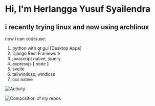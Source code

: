 # Hi, I'm Herlangga Yusuf Syailendra
## i recently trying linux and now using archlinux
now i can code/use:
1. python with qt gui [Desktop Apps]
2. Django Rest Framework
3. javascript native, jquery
4. expressjs [ node ]
5. svelte
6. tailwindcss, windicss
7. css native


![Activity](https://github-readme-stats.vercel.app/api?username=herlangga72&count_private=true&show_icons=true&theme=dark)

![Composition of my repos](https://github-readme-stats.vercel.app/api/top-langs/?username=herlangga72&count_private=true&show_icons=true&theme=dark&layout=compact&langs_count=10)
